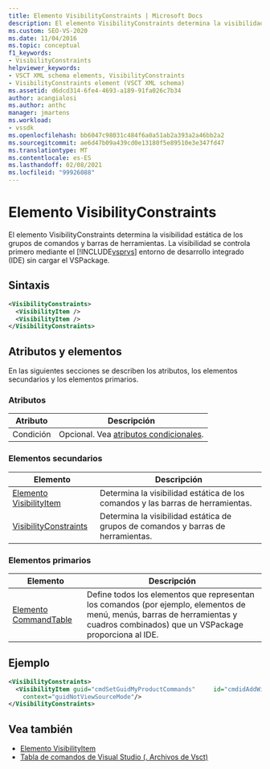 ```yaml
---
title: Elemento VisibilityConstraints | Microsoft Docs
description: El elemento VisibilityConstraints determina la visibilidad estática de los grupos de comandos y barras de herramientas.
ms.custom: SEO-VS-2020
ms.date: 11/04/2016
ms.topic: conceptual
f1_keywords:
- VisibilityConstraints
helpviewer_keywords:
- VSCT XML schema elements, VisibilityConstraints
- VisibilityConstraints element (VSCT XML schema)
ms.assetid: d6dcd314-6fe4-4693-a189-91fa026c7b34
author: acangialosi
ms.author: anthc
manager: jmartens
ms.workload:
- vssdk
ms.openlocfilehash: bb6047c98031c484f6a0a51ab2a393a2a46bb2a2
ms.sourcegitcommit: ae6d47b09a439cd0e13180f5e89510e3e347fd47
ms.translationtype: MT
ms.contentlocale: es-ES
ms.lasthandoff: 02/08/2021
ms.locfileid: "99926088"
---
```

# <a name="visibilityconstraints-element"></a>Elemento VisibilityConstraints
El elemento VisibilityConstraints determina la visibilidad estática de los grupos de comandos y barras de herramientas. La visibilidad se controla primero mediante el [!INCLUDE[vsprvs](../code-quality/includes/vsprvs_md.md)] entorno de desarrollo integrado (IDE) sin cargar el VSPackage.

## <a name="syntax"></a>Sintaxis

```xml
<VisibilityConstraints>
  <VisibilityItem />
  <VisibilityItem />
</VisibilityConstraints>
```

## <a name="attributes-and-elements"></a>Atributos y elementos
 En las siguientes secciones se describen los atributos, los elementos secundarios y los elementos primarios.

### <a name="attributes"></a>Atributos

|Atributo|Descripción|
|---------------|-----------------|
|Condición|Opcional. Vea [atributos condicionales](../extensibility/vsct-xml-schema-conditional-attributes.md).|

### <a name="child-elements"></a>Elementos secundarios

|Elemento|Descripción|
|-------------|-----------------|
|[Elemento VisibilityItem](../extensibility/visibilityitem-element.md)|Determina la visibilidad estática de los comandos y las barras de herramientas.|
|[VisibilityConstraints](../extensibility/visibilityconstraints-element.md)|Determina la visibilidad estática de grupos de comandos y barras de herramientas.|

### <a name="parent-elements"></a>Elementos primarios

|Elemento|Descripción|
|-------------|-----------------|
|[Elemento CommandTable](../extensibility/commandtable-element.md)|Define todos los elementos que representan los comandos (por ejemplo, elementos de menú, menús, barras de herramientas y cuadros combinados) que un VSPackage proporciona al IDE.|

## <a name="example"></a>Ejemplo

```xml
<VisibilityConstraints>
  <VisibilityItem guid="cmdSetGuidMyProductCommands"     id="cmdidAddWidget"
    context="guidNotViewSourceMode"/>
</VisibilityConstraints>
```

## <a name="see-also"></a>Vea también
- [Elemento VisibilityItem](../extensibility/visibilityitem-element.md)
- [Tabla de comandos de Visual Studio (. Archivos de Vsct)](../extensibility/internals/visual-studio-command-table-dot-vsct-files.md)
